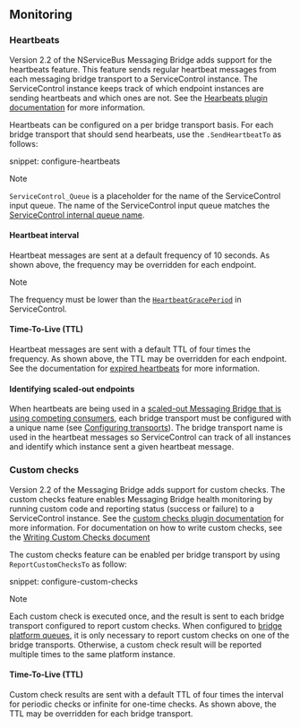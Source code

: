 ## Monitoring

### Heartbeats

Version 2.2 of the NServiceBus Messaging Bridge adds support for the heartbeats feature. This feature sends regular heartbeat messages from each messaging bridge transport to a ServiceControl instance. The ServiceControl instance keeps track of which endpoint instances are sending heartbeats and which ones are not.  See the [Hearbeats plugin documentation](/monitoring/heartbeats/) for more information.

Heartbeats can be configured on a per bridge transport basis.  For each bridge transport that should send hearbeats, use the `.SendHeartbeatTo` as follows:

snippet: configure-heartbeats

> [!NOTE]
> `ServiceControl_Queue` is a placeholder for the name of the ServiceControl input queue. The name of the ServiceControl input queue matches the [ServiceControl internal queue name](/servicecontrol/servicecontrol-instances/configuration.md#recoverability-servicecontrolinternalqueuename).

#### Heartbeat interval

Heartbeat messages are sent at a default frequency of 10 seconds. As shown above, the frequency may be overridden for each endpoint.

> [!NOTE]
> The frequency must be lower than the [`HeartbeatGracePeriod`](/servicecontrol/servicecontrol-instances/configuration.md#plugin-specific-servicecontrolheartbeatgraceperiod) in ServiceControl.

#### Time-To-Live (TTL)

Heartbeat messages are sent with a default TTL of four times the frequency. As shown above, the TTL may be overridden for each endpoint. See the documentation for [expired heartbeats](/monitoring/heartbeats/expired-heartbeats.md) for more information.

#### Identifying scaled-out endpoints

When heartbeats are being used in a [scaled-out Messaging Bridge that is using competing consumers](/nservicebus/bridge/performance.md#scaling-out-competing-consumers), each bridge transport must be configured with a unique name (see [Configuring transports](#auditing-configuring-transports)). The bridge transport name is used in the heartbeat messages so ServiceControl can track of all instances and identify which instance sent a given heartbeat message.

### Custom checks

Version 2.2 of the Messaging Bridge adds support for custom checks.  The custom checks feature enables Messaging Bridge health monitoring by running custom code and reporting status (success or failure) to a ServiceControl instance. See the [custom checks plugin documentation](/monitoring/custom-checks/) for more information.  For documentation on how to write custom checks, see the [Writing Custom Checks document](/monitoring/custom-checks/writing-custom-checks.md)

The custom checks feature can be enabled per bridge transport by using `ReportCustomChecksTo` as follow:

snippet: configure-custom-checks

> [!NOTE]
> Each custom check is executed once, and the result is sent to each bridge transport configured to report custom checks. When configured to [bridge platform queues](#bridging-platform-queues), it is only necessary to report custom checks on one of the bridge transports. Otherwise, a custom check result will be reported multiple times to the same platform instance.

#### Time-To-Live (TTL)

Custom check results are sent with a default TTL of four times the interval for periodic checks or infinite for one-time checks. As shown above, the TTL may be overridden for each bridge transport.
